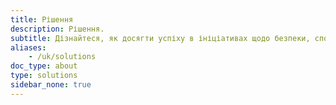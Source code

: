 ```yaml
---
title: Рішення
description: Рішення.
subtitle: Дізнайтеся, як досягти успіху в ініціативах щодо безпеки, спостережуваності та управління трафіком, використовуючи Istio.
aliases:
    - /uk/solutions
doc_type: about
type: solutions
sidebar_none: true
---
```

[comment]: <> (TODO: Заміни заповнювачі)